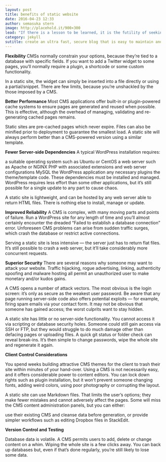 ```yaml
---
layout: post
title: benefits of static website
date: 2016-04-23 12:33
author: semasuka stern
image: http://placehold.it/900×300
lead: "If there is a lesson to be learned, it is the futility of seeking fulfillment in outer space. we need to judge ourselfs by who we are, not by where we go."
category: jekyll
sutitle: create an ultra fast, secure blog that is easy to maintain and scale
---
```



**Flexibility**
CMSs normally constrain your options, because they’re tied to a database with specific fields. If you want to add a Twitter widget to some pages, you’ll normally require a plugin, a shortcode or some custom functionality.

In a static site, the widget can simply be inserted into a file directly or using a partial/snippet. There are few limits, because you’re unshackled by the those imposed by a CMS.

**Better Performance**
Most CMS applications offer built-in or plugin-powered cache systems to ensure pages are generated and reused when possible. This is effective, although the overhead of managing, validating and re-generating cached pages remains.

Static sites are pre-cached pages which never expire. Files can also be minified prior to deployment to guarantee the smallest load. A static site will always perform better than a CMS-powered version using a similar template.



**Fewer Server-side Dependencies**
A typical WordPress installation requires:

a suitable operating system such as Ubuntu or CentOS
a web server such as Apache or NGINX
PHP with associated extensions and web server configurations
MySQL
the WordPress application
any necessary plugins
the theme/template code.
These dependencies must be installed and managed. WordPress requires less effort than some other applications, but it’s still possible for a single update to any part to cause chaos.

A static site is lightweight, and can be hosted by any web server able to return HTML files. There is nothing else to install, manage or update.

**Improved Reliability**
A CMS is complex, with many moving parts and points of failure. Run a WordPress site for any length of time and you’ll almost certainly encounter the dreaded “Failed to establish a database connection” error. Unforeseen CMS problems can arise from sudden traffic surges, which crash the database or restrict active connections.

Serving a static site is less intensive — the server just has to return flat files. It’s still possible to crash a web server, but it’ll take considerably more concurrent requests.

**Superior Security**
There are several reasons why someone may want to attack your website. Traffic hijacking, rogue advertising, linking, authenticity spoofing and malware hosting all permit an unauthorized user to make monetary and/or kudos gains.

A CMS opens a number of attack vectors. The most obvious is the login screen: it’s only as secure as the weakest user password. Be aware that any page running server-side code also offers potential exploits — for example, firing spam emails via your contact form. It may not be obvious that someone has gained access; the worst culprits want to stay hidden.

A static site has little or no server-side functionality. You cannot access it via scripting or database security holes. Someone could still gain access via SSH or FTP, but they would struggle to do much damage other than defacing pages or uploading files. A quick git status or folder check can reveal break-ins. It’s then simple to change passwords, wipe the whole site and regenerate it again.

**Client Control Considerations**

You spend weeks building attractive CMS themes for the client to trash their site within minutes of your hand-over. Using a CMS is not necessarily easy, and it offers considerable power to content editors. You can lock down rights such as plugin installation, but it won’t prevent someone changing fonts, adding weird colors, using poor photography or corrupting the layout.

A static site can use Markdown files. That limits the user’s options; they make fewer mistakes and cannot adversely affect the pages. Some will miss the CMS content administration panels, but you can either:

use their existing CMS and cleanse data before generation, or
provide simpler workflows such as editing Dropbox files in StackEdit.

**Version Control and Testing**

Database data is volatile. A CMS permits users to add, delete or change content on a whim. Wiping the whole site is a few clicks away. You can back up databases but, even if that’s done regularly, you’re still likely to lose some data.
